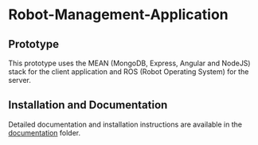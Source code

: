 # Robot-Management-Application
## Prototype
This prototype uses the MEAN (MongoDB, Express, Angular and NodeJS) stack for the client application and ROS (Robot Operating System) for the server.
## Installation and Documentation
Detailed documentation and installation instructions are available in the [documentation](/documentation) folder.
